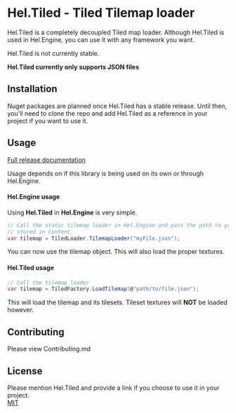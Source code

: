 # Hel.Tiled - Tiled Tilemap loader

Hel.Tiled is a completely decoupled Tiled map loader. Although Hel.Tiled is used in Hel.Engine, you can use it
with any framework you want. 

Hel.Tiled is not currently stable.

**Hel.Tiled currently only supports JSON files**
## Installation

Nuget packages are planned once Hel.Tiled has a stable release. Until then, you'll need to clone the repo
and add Hel.Tiled as a reference in your project if you want to use it.

## Usage

[Full release documentation](https://grimmzlytm.github.io/Hel/hel-tiled/Hel.Tiled.html)

Usage depends on if this library is being used on its own or through Hel.Engine.

#### Hel.Engine usage
Using **Hel.Tiled** in **Hel.Engine** is very simple.

```c#
// Call the static tilemap loader in Hel.Engine and pass the path to your json file
// stored in Content.
var tilemap = TiledLoader.TilemapLoader("myFile.json");
```
You can now use the tilemap object. This will also load the proper textures.

#### Hel.Tiled usage

```c#
// Call the tilemap loader
var tilemap = TiledFactory.LoadTilemap(@"path/to/file.json");
```

This will load the tilemap and its tilesets. Tileset textures will **NOT** be loaded however. 

## Contributing
Please view Contributing.md

## License
Please mention Hel.Tiled and provide a link if you choose to use it in your project.   
[MIT](https://choosealicense.com/licenses/mit/)